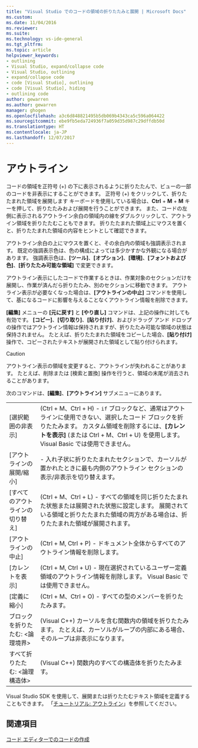 ```yaml
---
title: "Visual Studio でのコードの領域の折りたたみと展開 | Microsoft Docs"
ms.custom: 
ms.date: 11/04/2016
ms.reviewer: 
ms.suite: 
ms.technology: vs-ide-general
ms.tgt_pltfrm: 
ms.topic: article
helpviewer_keywords:
- outlining
- Visual Studio, expand/collapse code
- Visual Studio, outlining
- expand/collapse code
- code [Visual Studio], outlining
- code [Visual Studio], hiding
- outlining code
author: gewarren
ms.author: gewarren
manager: ghogen
ms.openlocfilehash: a3c6d848821495b5db069b4343ca5c596a064422
ms.sourcegitcommit: ebe9fb5eda724936f7a059d35d987c29dffdb50d
ms.translationtype: HT
ms.contentlocale: ja-JP
ms.lasthandoff: 12/07/2017
---
```

# <a name="outlining"></a>アウトライン

コードの領域を正符号 (+) の下に表示されるように折りたたんで、ビューの一部のコードを非表示にすることができます。 正符号 (+) をクリックして、折りたたまれた領域を展開します  キーボードを使用している場合は、**Ctrl** + **M** + **M** キーを押して、折りたたみおよび展開を行うことができます。 また、コードの左側に表示されるアウトライン余白の領域内の線をダブルクリックして、アウトライン領域を折りたたむこともできます。 折りたたまれた領域上にマウスを置くと、折りたたまれた領域の内容をヒントとして確認できます。

アウトライン余白の上にマウスを置くと、その余白内の領域も強調表示されます。 既定の強調表示色は、色の構成によっては多少かすかな外観になる場合があります。 強調表示色は、**[ツール]**、**[オプション]**、**[環境]**、**[フォントおよび色]**、**[折りたたみ可能な領域]** で変更できます。

アウトライン表示にしたコードで作業するときは、作業対象のセクションだけを展開し、作業が済んだら折りたたみ、別のセクションに移動できます。 アウトライン表示が必要なくなった場合は、**[アウトラインの中止]** コマンドを使用して、基になるコードに影響を与えることなくアウトライン情報を削除できます。

**[編集]** メニューの **[元に戻す]** と **[やり直し]** コマンドは、上記の操作に対しても有効です。 **[コピー]**、**[切り取り]**、**[貼り付け]**、およびドラッグ アンド ドロップの操作ではアウトライン情報は保持されますが、折りたたみ可能な領域の状態は保持されません。 たとえば、折りたたまれた領域をコピーした場合、**[貼り付け]** 操作で、コピーされたテキストが展開された領域として貼り付けられます。

> [!CAUTION]
> アウトライン表示の領域を変更すると、アウトラインが失われることがあります。 たとえば、削除または [検索と置換] 操作を行うと、領域の末尾が消去されることがあります。

次のコマンドは、**[編集]**、**[アウトライン]** サブメニューにあります。

|||
|-|-|
|[選択範囲の非表示]|(Ctrl + M、Ctrl + H) - `if` ブロックなど、通常はアウトラインに使用できない、選択したコード ブロックを折りたたみます。 カスタム領域を削除するには、**[カレントを表示]** (または Ctrl + M、Ctrl + U) を使用します。 Visual Basic では使用できません。|  
|[アウトラインの展開/縮小]|- 入れ子状に折りたたまれたセクションで、カーソルが置かれたときに最も内側のアウトライン セクションの表示/非表示を切り替えます。|  
|[すべてのアウトラインの切り替え]|(Ctrl + M、Ctrl + L) - すべての領域を同じ折りたたまれた状態または展開された状態に設定します。 展開されている領域と折りたたまれた領域の両方がある場合は、折りたたまれた領域が展開されます。|  
|[アウトラインの中止]|(Ctrl + M, Ctrl + P) - ドキュメント全体からすべてのアウトライン情報を削除します。|  
|[カレントを表示]|(Ctrl + M, Ctrl + U) - 現在選択されているユーザー定義領域のアウトライン情報を削除します。 Visual Basic では使用できません。|  
|[定義に縮小]|(Ctrl + M、Ctrl + O) - すべての型のメンバーを折りたたみます。|  
|ブロックを折りたたむ: \<論理境界>|(Visual C++) カーソルを含む関数内の領域を折りたたみます。 たとえば、カーソルがループの内部にある場合、そのループは非表示になります。|  
|すべて折りたたむ: \<論理構造体>|(Visual C++) 関数内のすべての構造体を折りたたみます。|  

Visual Studio SDK を使用して、展開または折りたたむテキスト領域を定義することもできます。 「[チュートリアル: アウトライン](../extensibility/walkthrough-outlining.md)」を参照してください。

## <a name="see-also"></a>関連項目

[コード エディターでのコードの作成](../ide/writing-code-in-the-code-and-text-editor.md)